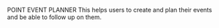 POINT EVENT PLANNER
This helps users to create and plan their events and be able to follow up on them.


